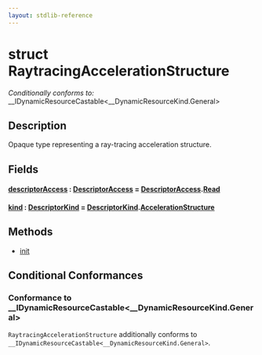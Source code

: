 ```yaml
---
layout: stdlib-reference
---
```


# struct RaytracingAccelerationStructure

*Conditionally conforms to:* \_\_IDynamicResourceCastable\<\_\_DynamicResourceKind\.General\>

## Description

Opaque type representing a ray-tracing acceleration structure.


## Fields

####  <a id="decl-descriptorAccess"></a>[descriptorAccess](descriptoraccess-a.html) : [DescriptorAccess](../descriptoraccess-0a/index.html) = [DescriptorAccess](../descriptoraccess-0a/index.html)\.[Read](../descriptoraccess-0a/index.html#decl-Read)
####  <a id="decl-kind"></a>[kind](kind.html) : [DescriptorKind](../descriptorkind-0a/index.html) = [DescriptorKind](../descriptorkind-0a/index.html)\.[AccelerationStructure](../descriptorkind-0a/index.html#decl-AccelerationStructure)

## Methods

* [init](init)

## Conditional Conformances

### Conformance to \_\_IDynamicResourceCastable\<\_\_DynamicResourceKind\.General\>
`RaytracingAccelerationStructure` additionally conforms to `__IDynamicResourceCastable<__DynamicResourceKind.General>`.

<!-- RTD-TOC-START
```{toctree}
:titlesonly:
:hidden:

Handle <handle-0>
descriptorAccess <descriptoraccess-a>
init <init>
kind <kind>
```
RTD-TOC-END -->
